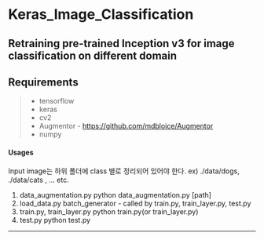 # Keras_Image_Classification
Retraining pre-trained Inception v3 for image classification on different domain
----------

Requirements
-------------

>- tensorflow
>- keras
>- cv2
>- Augmentor - https://github.com/mdbloice/Augmentor
>- numpy

####  Usages
Input image는 하위 폴더에 class 별로 정리되어 있어야 한다.
ex) ./data/dogs,  ./data/cats , ... etc.

1. data_augmentation.py
    python data_augmentation.py  [path]
2. load_data.py
    batch_generator - called by train.py, train_layer.py, test.py
3. train.py, train_layer.py
    python train.py(or train_layer.py)
4. test.py
    python test.py

----------


